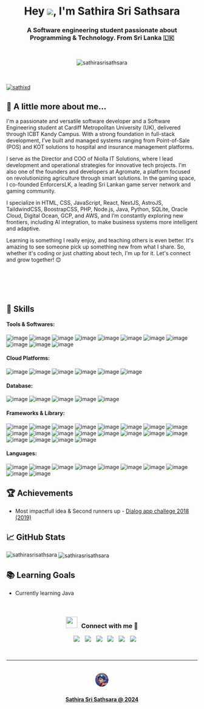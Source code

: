 <div align='center'>
<h1>Hey <img src="https://media.giphy.com/media/hvRJCLFzcasrR4ia7z/giphy.gif" width="35">, I'm Sathira Sri Sathsara</h1>

<h3>A Software engineering student passionate about Programming & Technology. From Sri Lanka 🇱🇰</h3>
<br>
<p align="center"> <img src="https://komarev.com/ghpvc/?username=sathirasrisathsara&label=Profile%20views&color=0e75b6&style=flat" alt="sathirasrisathsara" /> </p>
</br>
</div>

<br>
<a href="https://twitter.com/sathixd" target="blank"><img src="https://img.shields.io/twitter/follow/sathixd?logo=twitter&style=for-the-badge" alt="sathixd" /></a> 



## 🚀 A little more about me...

I'm a passionate and versatile software developer and a Software Engineering student at Cardiff Metropolitan University (UK), delivered through ICBT Kandy Campus. With a strong foundation in full-stack development, I’ve built and managed systems ranging from Point-of-Sale (POS) and KOT solutions to hospital and insurance management platforms.

I serve as the Director and COO of Niolla IT Solutions, where I lead development and operational strategies for innovative tech projects. I'm also one of the founders and developers at Agromate, a platform focused on revolutionizing agriculture through smart solutions. In the gaming space, I co-founded EnforcersLK, a leading Sri Lankan game server network and gaming community.

I specialize in HTML, CSS, JavaScript, React, NextJS, AstroJS, TaildwindCSS, BoostrapCSS, PHP, Node.js, Java, Python, SQLite, Oracle Cloud, Digital Ocean, GCP, and AWS, and I’m constantly exploring new frontiers, including AI integration, to make business systems more intelligent and adaptive.

Learning is something I really enjoy, and teaching others is even better. It's amazing to see someone pick up something new from what I share. So, whether it's coding or just chatting about tech, I'm up for it. Let's connect and grow together! 😊

<br>




<br><br>

## 🌟 Skills 

#### Tools & Softwares: 

![image](https://img.shields.io/badge/ChatGPT-74aa9c?style=for-the-badge&logo=openai&logoColor=white) ![image](https://img.shields.io/badge/Wordpress-21759B?style=for-the-badge&logo=wordpress&logoColor=white) ![image](https://img.shields.io/badge/Adobe%20Photoshop-31A8FF?style=for-the-badge&logo=Adobe%20Photoshop&logoColor=black) ![image](https://img.shields.io/badge/Adobe%20XD-470137?style=for-the-badge&logo=Adobe%20XD&logoColor=#FF61F6) ![image](https://img.shields.io/badge/Figma-F24E1E?style=for-the-badge&logo=figma&logoColor=white) ![image](https://img.shields.io/badge/Android_Studio-3DDC84?style=for-the-badge&logo=android-studio&logoColor=white) ![image](https://img.shields.io/badge/VSCode-0078D4?style=for-the-badge&logo=visual%20studio%20code&logoColor=white) ![image](https://img.shields.io/badge/sublime_text-%23575757.svg?&style=for-the-badge&logo=sublime-text&logoColor=important) ![image](https://img.shields.io/badge/IntelliJ_IDEA-000000.svg?style=for-the-badge&logo=intellij-idea&logoColor=white) ![image](https://img.shields.io/badge/Linux-FCC624?style=for-the-badge&logo=linux&logoColor=black) ![image](https://img.shields.io/badge/Cloudflare-F38020?style=for-the-badge&logo=Cloudflare&logoColor=white)

#### Cloud Platforms: 
 ![image](https://img.shields.io/badge/Amazon_AWS-FF9900?style=for-the-badge&logo=amazonaws&logoColor=white) ![image](https://img.shields.io/badge/Azure_DevOps-0078D7?style=for-the-badge&logo=azure-devops&logoColor=white) ![image](https://img.shields.io/badge/Digital_Ocean-0080FF?style=for-the-badge&logo=DigitalOcean&logoColor=white) ![image](https://img.shields.io/badge/Google_Cloud-4285F4?style=for-the-badge&logo=google-cloud&logoColor=white) ![image](https://img.shields.io/badge/Linode-00A95C?style=for-the-badge&logo=Linode&logoColor=white) ![image](https://img.shields.io/badge/Oracle-F80000?style=for-the-badge&logo=oracle&logoColor=black) 

 #### Database: 
 ![image](https://img.shields.io/badge/MariaDB-003545?style=for-the-badge&logo=mariadb&logoColor=white) ![image](https://img.shields.io/badge/MongoDB-4EA94B?style=for-the-badge&logo=mongodb&logoColor=white) ![image](https://img.shields.io/badge/MySQL-005C84?style=for-the-badge&logo=mysql&logoColor=white) ![image](https://img.shields.io/badge/Sqlite-003B57?style=for-the-badge&logo=sqlite&logoColor=white) ![image](https://img.shields.io/badge/PostgreSQL-316192?style=for-the-badge&logo=postgresql&logoColor=white)

 #### Frameworks & Library: 
![image](https://img.shields.io/badge/Angular-DD0031?style=for-the-badge&logo=angular&logoColor=white) ![image](https://img.shields.io/badge/Apache-D22128?style=for-the-badge&logo=Apache&logoColor=white) ![image](https://img.shields.io/badge/Astro-0C1222?style=for-the-badge&logo=astro&logoColor=FDFDFE) ![image](https://img.shields.io/badge/Bootstrap-563D7C?style=for-the-badge&logo=bootstrap&logoColor=white) ![image](https://img.shields.io/badge/Docker-2CA5E0?style=for-the-badge&logo=docker&logoColor=white) ![image](https://img.shields.io/badge/Django-092E20?style=for-the-badge&logo=django&logoColor=green) ![image](https://img.shields.io/badge/Express%20js-000000?style=for-the-badge&logo=express&logoColor=white) ![image](https://img.shields.io/badge/Flask-000000?style=for-the-badge&logo=flask&logoColor=white) ![image](https://img.shields.io/badge/GraphQl-E10098?style=for-the-badge&logo=graphql&logoColor=white) ![image](https://img.shields.io/badge/Laravel-FF2D20?style=for-the-badge&logo=laravel&logoColor=white) ![image](https://img.shields.io/badge/next%20js-000000?style=for-the-badge&logo=nextdotjs&logoColor=white) ![image](https://img.shields.io/badge/Nginx-009639?style=for-the-badge&logo=nginx&logoColor=white) ![image](https://img.shields.io/badge/ngrok-140648?style=for-the-badge&logo=Ngrok&logoColor=white) ![image](https://img.shields.io/badge/Node%20js-339933?style=for-the-badge&logo=nodedotjs&logoColor=white) ![image](https://img.shields.io/badge/React-20232A?style=for-the-badge&logo=react&logoColor=61DAFB) ![image](https://img.shields.io/badge/Spring-6DB33F?style=for-the-badge&logo=spring&logoColor=white) ![image](https://img.shields.io/badge/Tailwind_CSS-38B2AC?style=for-the-badge&logo=tailwind-css&logoColor=white) ![image](https://img.shields.io/badge/Vue%20js-35495E?style=for-the-badge&logo=vuedotjs&logoColor=4FC08D) ![image](https://img.shields.io/badge/Xampp-F37623?style=for-the-badge&logo=xampp&logoColor=white) ![image](https://img.shields.io/badge/Flutter-02569B?style=for-the-badge&logo=flutter&logoColor=white)

#### Languages:
![image](https://img.shields.io/badge/CSS3-1572B6?style=for-the-badge&logo=css3&logoColor=white) ![image](https://img.shields.io/badge/Dart-0175C2?style=for-the-badge&logo=dart&logoColor=white) ![image](https://img.shields.io/badge/HTML5-E34F26?style=for-the-badge&logo=html5&logoColor=white) ![image](https://img.shields.io/badge/JavaScript-323330?style=for-the-badge&logo=javascript&logoColor=F7DF1E) ![image](https://img.shields.io/badge/json-5E5C5C?style=for-the-badge&logo=json&logoColor=white) ![image](https://img.shields.io/badge/PHP-777BB4?style=for-the-badge&logo=php&logoColor=white)  ![image](https://img.shields.io/badge/Python-FFD43B?style=for-the-badge&logo=python&logoColor=blue)  ![image](https://img.shields.io/badge/TypeScript-007ACC?style=for-the-badge&logo=typescript&logoColor=white) ![image](https://img.shields.io/badge/R-276DC3?style=for-the-badge&logo=r&logoColor=white) ![image](https://axcvkiu68ktx.objectstorage.ap-singapore-1.oci.customer-oci.com/n/axcvkiu68ktx/b/bucket-20231229-2320/o/My%2Fjava.png)


## 🏆 Achievements

- Most impactfull idea & Second runners up - <a href="https://www.dialog.lk/news/Dialog-App-Challenge-Sri-Lankas-1st-Inter-school-App-Development-Competition-Concludes-with-Grand-Finale#:~:text=Dialog%20Axiata%20PLC%2C%20Sri%20Lanka's,representing%20Jaffna%20College%2C%20being%20crowned">Dialog app challege 2018 (2019)</a>


## 📈 GitHub Stats

<p><img align="left" src="https://github-readme-stats.vercel.app/api/top-langs?username=sathirasrisathsara&show_icons=true&locale=en&layout=compact" alt="sathirasrisathsara" /></p>

<p>&nbsp;<img align="center" src="https://github-readme-stats.vercel.app/api?username=sathirasrisathsara&show_icons=true&locale=en" alt="sathirasrisathsara" /></p>

## 📚 Learning Goals

- Currently learning Java 

<br>

<h3 align="center" > <img src="https://media.giphy.com/media/iY8CRBdQXODJSCERIr/giphy.gif" width="30" height="30" style="margin-right: 10px;">Connect with me 🤝 </h3>

<p align="center">

 <div align="center"  class="icons-social" style="margin-left: 10px;">
        <a style="margin-left: 10px;"  target="_blank" href="https://www.linkedin.com/in/sathira-sri-sathsara-78105326a/">
			<img src="https://img.icons8.com/doodle/40/000000/linkedin--v2.png"></a>
        <a style="margin-left: 10px;" target="_blank" href="https://github.com/SathiraSriSathsara">
		<img src="https://img.icons8.com/doodle/40/000000/github--v1.png"></a>
		<a style="margin-left: 10px;" target="_blank" href="https://stackoverflow.com/users/21552491/sathira-sathsara">
				<img src="https://img.icons8.com/external-tal-revivo-color-tal-revivo/40/000000/external-stack-overflow-is-a-question-and-answer-site-for-professional-logo-color-tal-revivo.png"></a>
        <a style="margin-left: 10px;" target="_blank" href="https://www.instagram.com/sathirasri/">
			<img src="https://img.icons8.com/doodle/40/000000/instagram-new--v2.png"></a>
		<a style="margin-left: 10px;" target="_blank" href="https://twitter.com/SathiXD">
			<img src="https://img.icons8.com/doodle/40/000000/twitter-squared--v2.png" ></a>
		<a style="margin-left: 10px;" target="_blank" href="https://www.youtube.com/channel/UCQqPK5GJ86SNmmVXrBdDGuQ?view_as=subscriber">
				<img src="https://img.icons8.com/doodle/40/000000/youtube--v2.png" ></a>
            <a style="margin-left: 5px;" target="_blank" href="https://cdn.discordapp.com/attachments/703935965630169218/1092251736829333574/SathiraCV.jpg">
					</a>
      </div>

</p>

<br>
<hr>
<br>

<div align="center">
	<a href="https://cdn.discordapp.com/attachments/703935965630169218/1092251736829333574/SathiraCV.jpg" target="_blank"><img src="icon.png" width="40">
	<h4>Sathira Sri Sathsara @ 2024</h4></a>
</div>	

